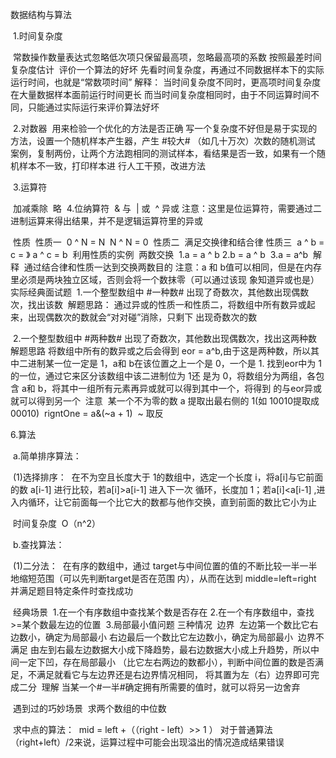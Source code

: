 数据结构与算法

​	1.时间复杂度

​			常数操作数量表达式忽略低次项只保留最高项，忽略最高项的系数
​			按照最差时间复杂度估计
​			评价一个算法的好坏
​				先看时间复杂度，再通过不同数据样本下的实际运行时间，也就是“常数项时间”
​					解释：
​						当时间复杂度不同时，更高项时间复杂度在大量数据样本面前运行时间更长
​						而当时间复杂度相同时，由于不同运算时间不同，只能通过实际运行来评价算法好坏

​	2.对数器
​			用来检验一个优化的方法是否正确
​			写一个复杂度不好但是易于实现的方法，设置一个随机样本产生器，产生 #较大# （如几十万次）次数的随机测试			案例，复制两份，让两个方法跑相同的测试样本，看结果是否一致，如果有一个随机样本不一致，打印样本进			行人工干预，改进方法

​	3.运算符

​		加减乘除
​				略
​	4.位纳算符
​		&		与
​		|		或
​		^		异或
​		注意：这里是位运算符，需要通过二进制运算来得出结果，并不是逻辑运算符里的异或

​		性质
​				性质一
​						0 ^ N = N
​						N ^ N = 0
​				性质二
​						满足交换律和结合律
​				性质三
​							 a ^ b = c   = 》 a ^ c = b
​				利用性质的实例
​					两数交换
​							1.a = a ^ b
​							2.b = a ^ b
​							3.a = a^b
​						解释
​							通过结合律和性质一达到交换两数目的
​							注意：a 和 b值可以相同，但是在内存里必须是两块独立区域，否则会将一个数抹零（可以通过该现										象知道异或也是）
​					实际经典面试题
​						1.一个整型数组中 #一种数# 出现了奇数次，其他数出现偶数次，找出该数
​							解题思路：
​								通过异或的性质一和性质二，将数组中所有数异或起来，出现偶数次的数就会“对对碰”消除，只剩下								出现奇数次的数

​						2.一个整型数组中 #两种数# 出现了奇数次，其他数出现偶数次，找出这两种数
​							解题思路
​								将数组中所有的数异或之后会得到 eor = a^b,由于这是两种数，所以其中二进制某一位一定是 1，a和								b在该位置之上一个是 0，一个是 1. 找到eor中为 1的一位，通过它来区分该数组中该二进制位为 1还								是为 0，将数组分为两组，各包含 a和 b，将其中一组所有元素再异或就可以得到其中一个，将得到								的与eor异或就可以得到另一个
​							注意
​								某一个不为零的数 a 提取出最右侧的 1(如 10010提取成00010)
​								rigntOne = a&(~a + 1)
​		~  取反

6.算法

​	a.简单排序算法：

​		(1)选择排序：
​			 在不为空且长度大于 1的数组中，选定一个长度 i，将a[i]与它前面的数 a[i-1] 进行比较，若a[i]>a[i-1]  进入下一次			 循环，长度加 1；若a[i]<a[i-1] ,进入内循环，让它前面每一个比它大的数都与他作交换，直到前面的数比它小为止

​			时间复杂度
​				O（n^2）

​	b.查找算法：

​		(1)二分法：
​			  在有序的数组中，通过 target与中间位置的值的不断比较一半一半地缩短范围（可以先判断target是否在范围			  内），从而在达到 middle=left=right 并满足题目特定条件时查找成功

​			  经典场景
​				  1.在一个有序数组中查找某个数是否存在
​				  2.在一个有序数组中，查找 >=某个数最左边的位置
​				  3.局部最小值问题
​					  三种情况
​						  边界
​							  左边第一个数比它右边数小，确定为局部最小
​							  右边最后一个数比它左边数小，确定为局部最小
​						  边界不满足
​							  由左到右最左边数据大小成下降趋势，最右边数据大小成上升趋势，所以中间一定下凹，存在局部最小						  （比它左右两边的数都小），判断中间位置的数是否满足，不满足就看它与左边界还是右边界情况相同，						  	将其置为左（右）边界即可完成二分
​				  理解
​					  当某一个#一半#确定拥有所需要的值时，就可以将另一边舍弃

​				  遇到过的巧妙场景
​				  求两个数组的中位数

​	  求中点的算法：
​			  	mid = left +（（right - left）>> 1 ）
​				  	对于普通算法（right+left）/2来说，运算过程中可能会出现溢出的情况造成结果错误